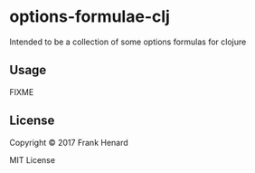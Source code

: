 # options-formulae-clj

Intended to be a collection of some options formulas for clojure

## Usage

FIXME

## License

Copyright © 2017 Frank Henard

MIT License
